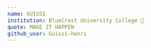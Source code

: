 ```yaml
---
name: GUISSI 
institution: BlueCrest University College 🚩 
quote: MAKE IT HAPPEN 
github_user: Guissi-henri
---
```

